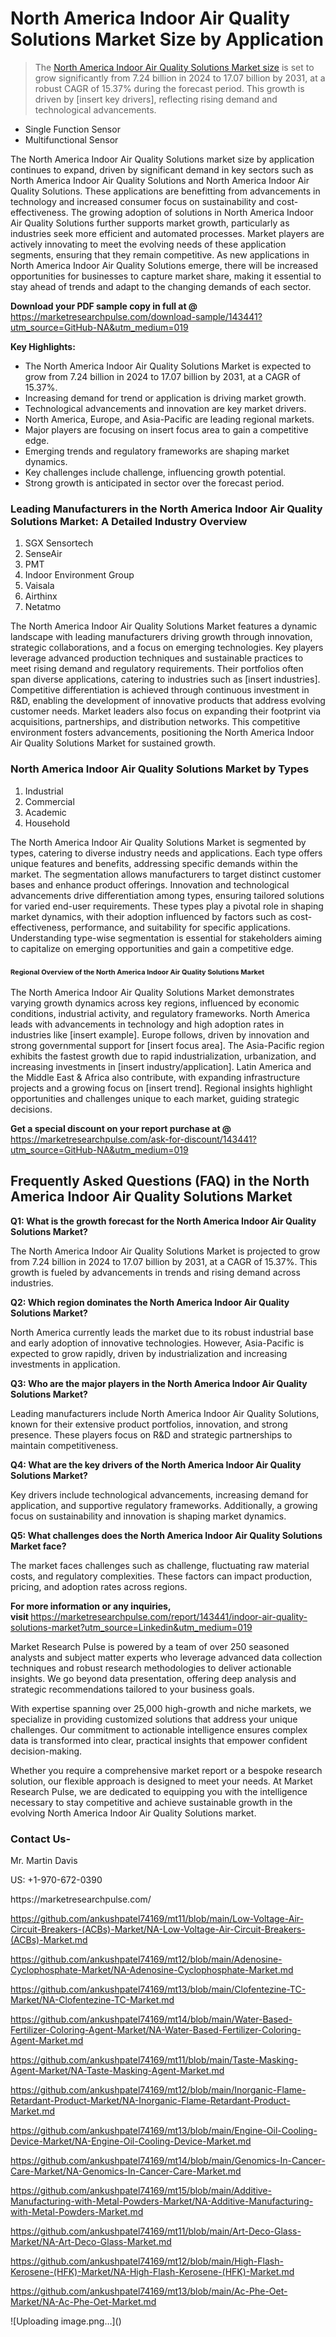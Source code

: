 <h1>North America Indoor Air Quality Solutions Market&nbsp;Size by Application</h1><blockquote><p>The <a href="https://marketresearchpulse.com/download-sample/143441?utm_source=GitHub-NA&amp;utm_medium=019">North America Indoor Air Quality Solutions Market size</a> is set to grow significantly from 7.24 billion in 2024 to 17.07 billion by 2031, at a robust CAGR of 15.37% during the forecast period. This growth is driven by [insert key drivers], reflecting rising demand and technological advancements.</p></blockquote><ul><li>Single Function Sensor<li> Multifunctional Sensor</li></ul><p>The North America Indoor Air Quality Solutions market size by application continues to expand, driven by significant demand in key sectors such as North America Indoor Air Quality Solutions and North America Indoor Air Quality Solutions. These applications are benefitting from advancements in technology and increased consumer focus on sustainability and cost-effectiveness. The growing adoption of solutions in North America Indoor Air Quality Solutions further supports market growth, particularly as industries seek more efficient and automated processes. Market players are actively innovating to meet the evolving needs of these application segments, ensuring that they remain competitive. As new applications in North America Indoor Air Quality Solutions emerge, there will be increased opportunities for businesses to capture market share, making it essential to stay ahead of trends and adapt to the changing demands of each sector.</p><p><strong>Download your PDF sample copy in full at @ </strong><a href="https://marketresearchpulse.com/download-sample/143441?utm_source=GitHub-NA&amp;utm_medium=019">https://marketresearchpulse.com/download-sample/143441?utm_source=GitHub-NA&amp;utm_medium=019</a></p><p><strong>Key Highlights: </strong></p><ul><li>The North America Indoor Air Quality Solutions Market is expected to grow from 7.24 billion in 2024 to 17.07 billion by 2031, at a CAGR of 15.37%.</li><li>Increasing demand for trend or application is driving market growth.</li><li>Technological advancements and innovation are key market drivers.</li><li>North America, Europe, and Asia-Pacific are leading regional markets.</li><li>Major players are focusing on insert focus area to gain a competitive edge.</li><li>Emerging trends and regulatory frameworks are shaping market dynamics.</li><li>Key challenges include challenge, influencing growth potential.</li><li>Strong growth is anticipated in sector over the forecast period.</li></ul><h3>Leading Manufacturers in the North America Indoor Air Quality Solutions Market: A Detailed Industry Overview</h3><ol><li>SGX Sensortech</li><li>SenseAir</li><li>PMT</li><li>Indoor Environment Group</li><li>Vaisala</li><li>Airthinx</li><li>Netatmo</li></ol><div class="flex max-w-full flex-col flex-grow"><div class="min-h-8 text-message flex w-full flex-col items-end gap-2 whitespace-normal break-words [.text-message+&amp;]:mt-5" dir="auto" data-message-author-role="assistant" data-message-id="fd8432e4-4910-450d-b182-61b7bfb0a01f" data-message-model-slug="gpt-4o"><div class="flex w-full flex-col gap-1 empty:hidden first:pt-[3px]"><div class="markdown prose w-full break-words dark:prose-invert light"><p>The North America Indoor Air Quality Solutions Market features a dynamic landscape with leading manufacturers driving growth through innovation, strategic collaborations, and a focus on emerging technologies. Key players leverage advanced production techniques and sustainable practices to meet rising demand and regulatory requirements. Their portfolios often span diverse applications, catering to industries such as [insert industries]. Competitive differentiation is achieved through continuous investment in R&amp;D, enabling the development of innovative products that address evolving customer needs. Market leaders also focus on expanding their footprint via acquisitions, partnerships, and distribution networks. This competitive environment fosters advancements, positioning the North America Indoor Air Quality Solutions Market for sustained growth.</p></div></div></div></div><h3>North America Indoor Air Quality Solutions Market by Types</h3><ol><li>Industrial<li> Commercial<li> Academic<li> Household</li></ol><div class="flex max-w-full flex-col flex-grow"><div class="min-h-8 text-message flex w-full flex-col items-end gap-2 whitespace-normal break-words [.text-message+&amp;]:mt-5" dir="auto" data-message-author-role="assistant" data-message-id="084470be-0bb7-4664-bddf-5156b4f41249" data-message-model-slug="gpt-4o-mini"><div class="flex w-full flex-col gap-1 empty:hidden first:pt-[3px]"><div class="markdown prose w-full break-words dark:prose-invert light"><p>The North America Indoor Air Quality Solutions Market is segmented by types, catering to diverse industry needs and applications. Each type offers unique features and benefits, addressing specific demands within the market. The segmentation allows manufacturers to target distinct customer bases and enhance product offerings. Innovation and technological advancements drive differentiation among types, ensuring tailored solutions for varied end-user requirements. These types play a pivotal role in shaping market dynamics, with their adoption influenced by factors such as cost-effectiveness, performance, and suitability for specific applications. Understanding type-wise segmentation is essential for stakeholders aiming to capitalize on emerging opportunities and gain a competitive edge.</p></div></div></div></div><h3><span style="font-size: 11px;">Regional Overview of the North America Indoor Air Quality Solutions Market</span></h3><div class="flex max-w-full flex-col flex-grow"><div class="min-h-8 text-message flex w-full flex-col items-end gap-2 whitespace-normal break-words [.text-message+&amp;]:mt-5" dir="auto" data-message-author-role="assistant" data-message-id="e9038762-ce64-4e30-91c9-9bd413514231" data-message-model-slug="gpt-4o-mini"><div class="flex w-full flex-col gap-1 empty:hidden first:pt-[3px]"><div class="markdown prose w-full break-words dark:prose-invert light"><p>The North America Indoor Air Quality Solutions Market demonstrates varying growth dynamics across key regions, influenced by economic conditions, industrial activity, and regulatory frameworks. North America leads with advancements in technology and high adoption rates in industries like [insert example]. Europe follows, driven by innovation and strong governmental support for [insert focus area]. The Asia-Pacific region exhibits the fastest growth due to rapid industrialization, urbanization, and increasing investments in [insert industry/application]. Latin America and the Middle East &amp; Africa also contribute, with expanding infrastructure projects and a growing focus on [insert trend]. Regional insights highlight opportunities and challenges unique to each market, guiding strategic decisions.</p></div></div></div></div><p><strong>Get a special discount on your report purchase at @ </strong><a href="https://marketresearchpulse.com/ask-for-discount/143441?utm_source=GitHub-NA&amp;utm_medium=019">https://marketresearchpulse.com/ask-for-discount/143441?utm_source=GitHub-NA&amp;utm_medium=019</a></p><h2>Frequently Asked Questions (FAQ) in the North America Indoor Air Quality Solutions Market</h2><p><strong>Q1: What is the growth forecast for the North America Indoor Air Quality Solutions Market?</strong></p><p>The North America Indoor Air Quality Solutions Market is projected to grow from 7.24 billion in 2024 to 17.07 billion by 2031, at a CAGR of 15.37%. This growth is fueled by advancements in trends and rising demand across industries.</p><p><strong>Q2: Which region dominates the North America Indoor Air Quality Solutions Market?</strong></p><p>North America currently leads the market due to its robust industrial base and early adoption of innovative technologies. However, Asia-Pacific is expected to grow rapidly, driven by industrialization and increasing investments in application.</p><p><strong>Q3: Who are the major players in the North America Indoor Air Quality Solutions Market?</strong></p><p>Leading manufacturers include North America Indoor Air Quality Solutions, known for their extensive product portfolios, innovation, and strong presence. These players focus on R&amp;D and strategic partnerships to maintain competitiveness.</p><p><strong>Q4: What are the key drivers of the North America Indoor Air Quality Solutions Market?</strong></p><p>Key drivers include technological advancements, increasing demand for application, and supportive regulatory frameworks. Additionally, a growing focus on sustainability and innovation is shaping market dynamics.</p><p><strong>Q5: What challenges does the North America Indoor Air Quality Solutions Market face?</strong></p><p>The market faces challenges such as challenge, fluctuating raw material costs, and regulatory complexities. These factors can impact production, pricing, and adoption rates across regions.</p><p><strong>For more information or any inquiries, visit&nbsp;</strong><a href="https://marketresearchpulse.com/report/143441/indoor-air-quality-solutions-market?utm_source=Linkedin&utm_medium=019">https://marketresearchpulse.com/report/143441/indoor-air-quality-solutions-market?utm_source=Linkedin&utm_medium=019</a></p><p>Market Research Pulse is powered by a team of over 250 seasoned analysts and subject matter experts who leverage advanced data collection techniques and robust research methodologies to deliver actionable insights. We go beyond data presentation, offering deep analysis and strategic recommendations tailored to your business goals.</p><p>With expertise spanning over 25,000 high-growth and niche markets, we specialize in providing customized solutions that address your unique challenges. Our commitment to actionable intelligence ensures complex data is transformed into clear, practical insights that empower confident decision-making.</p><p>Whether you require a comprehensive market report or a bespoke research solution, our flexible approach is designed to meet your needs. At Market Research Pulse, we are dedicated to equipping you with the intelligence necessary to stay competitive and achieve sustainable growth in the evolving North America Indoor Air Quality Solutions market.</p><h3><strong>Contact Us-</strong></h3><p>Mr. Martin Davis</p><p>US: +1-970-672-0390</p><p>https://marketresearchpulse.com/</p><p><a href="https://github.com/ankushpatel74169/mt11/blob/main/Low-Voltage-Air-Circuit-Breakers-(ACBs)-Market/NA-Low-Voltage-Air-Circuit-Breakers-(ACBs)-Market.md">https://github.com/ankushpatel74169/mt11/blob/main/Low-Voltage-Air-Circuit-Breakers-(ACBs)-Market/NA-Low-Voltage-Air-Circuit-Breakers-(ACBs)-Market.md</a></p><p><a href="https://github.com/ankushpatel74169/mt12/blob/main/Adenosine-Cyclophosphate-Market/NA-Adenosine-Cyclophosphate-Market.md">https://github.com/ankushpatel74169/mt12/blob/main/Adenosine-Cyclophosphate-Market/NA-Adenosine-Cyclophosphate-Market.md</a></p><p><a href="https://github.com/ankushpatel74169/mt13/blob/main/Clofentezine-TC-Market/NA-Clofentezine-TC-Market.md">https://github.com/ankushpatel74169/mt13/blob/main/Clofentezine-TC-Market/NA-Clofentezine-TC-Market.md</a></p><p><a href="https://github.com/ankushpatel74169/mt14/blob/main/Water-Based-Fertilizer-Coloring-Agent-Market/NA-Water-Based-Fertilizer-Coloring-Agent-Market.md">https://github.com/ankushpatel74169/mt14/blob/main/Water-Based-Fertilizer-Coloring-Agent-Market/NA-Water-Based-Fertilizer-Coloring-Agent-Market.md</a></p><p><a href="https://github.com/ankushpatel74169/mt11/blob/main/Taste-Masking-Agent-Market/NA-Taste-Masking-Agent-Market.md">https://github.com/ankushpatel74169/mt11/blob/main/Taste-Masking-Agent-Market/NA-Taste-Masking-Agent-Market.md</a></p><p><a href="https://github.com/ankushpatel74169/mt12/blob/main/Inorganic-Flame-Retardant-Product-Market/NA-Inorganic-Flame-Retardant-Product-Market.md">https://github.com/ankushpatel74169/mt12/blob/main/Inorganic-Flame-Retardant-Product-Market/NA-Inorganic-Flame-Retardant-Product-Market.md</a></p><p><a href="https://github.com/ankushpatel74169/mt13/blob/main/Engine-Oil-Cooling-Device-Market/NA-Engine-Oil-Cooling-Device-Market.md">https://github.com/ankushpatel74169/mt13/blob/main/Engine-Oil-Cooling-Device-Market/NA-Engine-Oil-Cooling-Device-Market.md</a></p><p><a href="https://github.com/ankushpatel74169/mt14/blob/main/Genomics-In-Cancer-Care-Market/NA-Genomics-In-Cancer-Care-Market.md">https://github.com/ankushpatel74169/mt14/blob/main/Genomics-In-Cancer-Care-Market/NA-Genomics-In-Cancer-Care-Market.md</a></p><p><a href="https://github.com/ankushpatel74169/mt15/blob/main/Additive-Manufacturing-with-Metal-Powders-Market/NA-Additive-Manufacturing-with-Metal-Powders-Market.md">https://github.com/ankushpatel74169/mt15/blob/main/Additive-Manufacturing-with-Metal-Powders-Market/NA-Additive-Manufacturing-with-Metal-Powders-Market.md</a></p><p><a href="https://github.com/ankushpatel74169/mt11/blob/main/Art-Deco-Glass-Market/NA-Art-Deco-Glass-Market.md">https://github.com/ankushpatel74169/mt11/blob/main/Art-Deco-Glass-Market/NA-Art-Deco-Glass-Market.md</a></p><p><a href="https://github.com/ankushpatel74169/mt12/blob/main/High-Flash-Kerosene-(HFK)-Market/NA-High-Flash-Kerosene-(HFK)-Market.md">https://github.com/ankushpatel74169/mt12/blob/main/High-Flash-Kerosene-(HFK)-Market/NA-High-Flash-Kerosene-(HFK)-Market.md</a></p><p><a href="https://github.com/ankushpatel74169/mt13/blob/main/Ac-Phe-Oet-Market/NA-Ac-Phe-Oet-Market.md">https://github.com/ankushpatel74169/mt13/blob/main/Ac-Phe-Oet-Market/NA-Ac-Phe-Oet-Market.md</a></p>
![Uploading image.png…]()
